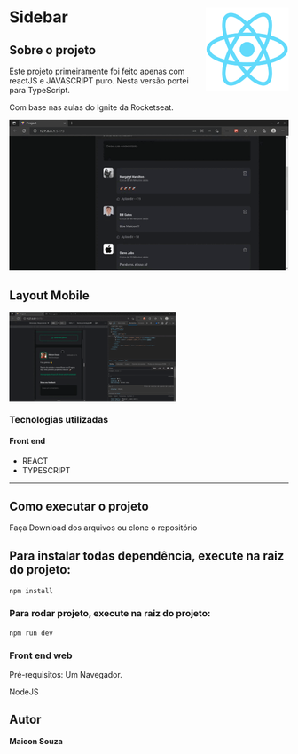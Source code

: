 <h1>
	Sidebar
	<img 
		align="right"
		width="150"
        src="https://raw.githubusercontent.com/devicons/devicon/master/icons/react/react-original.svg" 
	/>
</h1>

<h2>Sobre o projeto</h2>

<p>
    Este projeto primeiramente foi feito apenas com reactJS e JAVASCRIPT puro. Nesta versão portei para TypeScript.
</p>
<p>
    Com base nas aulas do Ignite da Rocketseat.
</p>
<img 
    src="https://raw.githubusercontent.com/maiconDeSouza/assets/master/feed/feed.gif"
/>

<h2>Layout Mobile</h2>
<img
    align="center"
    width="300"
    src="https://raw.githubusercontent.com/maiconDeSouza/assets/master/feed/feed-mobile.gif"
/>





<h3>Tecnologias utilizadas</h3>

<h4>Front end</h4>
<ul>
	<li>REACT</li>
	<li>TYPESCRIPT</li>
</ul>
<hr>
<h2>Como executar o projeto</h2>
<p>
    Faça Download dos arquivos ou clone o repositório
</p>

## Para instalar todas dependência, execute na raiz do projeto:
```
npm install
```

### Para rodar projeto, execute na raiz do projeto:
```
npm run dev
```

<h3>Front end web</h3>
<p>Pré-requisitos: Um Navegador.</p>
<p>NodeJS</p>



<h2>Autor</h2>
<strong>Maicon Souza</strong>